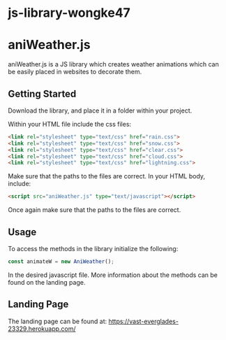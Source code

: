 # js-library-wongke47
# aniWeather.js

aniWeather.js is a JS library which creates weather animations which can be easily placed in websites to decorate them.

## Getting Started

Download the library, and place it in a folder within your project.

Within your HTML file include the css files:
```HTML
<link rel="stylesheet" type="text/css" href="rain.css">
<link rel="stylesheet" type="text/css" href="snow.css">
<link rel="stylesheet" type="text/css" href="clear.css">
<link rel="stylesheet" type="text/css" href="cloud.css">
<link rel="stylesheet" type="text/css" href="lightning.css">
```
Make sure that the paths to the files are correct.
In your HTML body, include:
```HTML
<script src="aniWeather.js" type="text/javascript"></script>
```
Once again make sure that the paths to the files are correct.

## Usage
To access the methods in the library initialize the following:
```javascript
const animateW = new AniWeather();
```
In the desired javascript file. More information about the methods can be found on the landing page.

## Landing Page
The landing page can be found at:
https://vast-everglades-23329.herokuapp.com/
